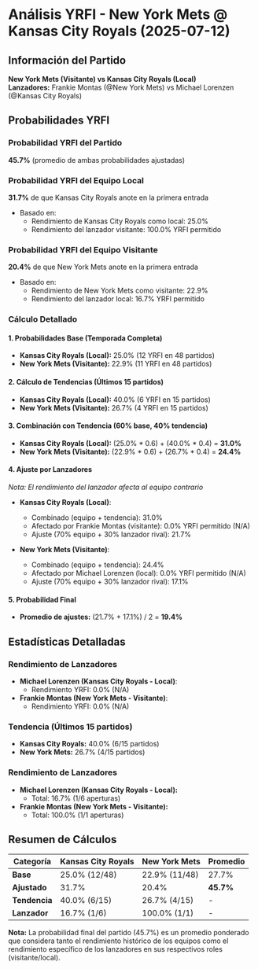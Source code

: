 # Análisis YRFI - New York Mets @ Kansas City Royals (2025-07-12)

## Información del Partido
**New York Mets (Visitante) vs Kansas City Royals (Local)**  
**Lanzadores:** Frankie Montas (@New York Mets) vs Michael Lorenzen (@Kansas City Royals)

## Probabilidades YRFI

### Probabilidad YRFI del Partido
**45.7%** (promedio de ambas probabilidades ajustadas)

### Probabilidad YRFI del Equipo Local
**31.7%** de que Kansas City Royals anote en la primera entrada
- Basado en:
  - Rendimiento de Kansas City Royals como local: 25.0%
  - Rendimiento del lanzador visitante: 100.0% YRFI permitido

### Probabilidad YRFI del Equipo Visitante
**20.4%** de que New York Mets anote en la primera entrada
- Basado en:
  - Rendimiento de New York Mets como visitante: 22.9%
  - Rendimiento del lanzador local: 16.7% YRFI permitido

### Cálculo Detallado

#### 1. Probabilidades Base (Temporada Completa)
- **Kansas City Royals (Local):** 25.0% (12 YRFI en 48 partidos)
- **New York Mets (Visitante):** 22.9% (11 YRFI en 48 partidos)

#### 2. Cálculo de Tendencias (Últimos 15 partidos)
- **Kansas City Royals (Local):** 40.0% (6 YRFI en 15 partidos)
- **New York Mets (Visitante):** 26.7% (4 YRFI en 15 partidos)

#### 3. Combinación con Tendencia (60% base, 40% tendencia)
- **Kansas City Royals (Local):** (25.0% * 0.6) + (40.0% * 0.4) = **31.0%**
- **New York Mets (Visitante):** (22.9% * 0.6) + (26.7% * 0.4) = **24.4%**

#### 4. Ajuste por Lanzadores
*Nota: El rendimiento del lanzador afecta al equipo contrario*

- **Kansas City Royals (Local)**:
  - Combinado (equipo + tendencia): 31.0%
  - Afectado por Frankie Montas (visitante): 0.0% YRFI permitido (N/A)
  - Ajuste (70% equipo + 30% lanzador rival): 21.7%

- **New York Mets (Visitante)**:
  - Combinado (equipo + tendencia): 24.4%
  - Afectado por Michael Lorenzen (local): 0.0% YRFI permitido (N/A)
  - Ajuste (70% equipo + 30% lanzador rival): 17.1%

#### 5. Probabilidad Final
- **Promedio de ajustes:** (21.7% + 17.1%) / 2 = **19.4%**

## Estadísticas Detalladas


### Rendimiento de Lanzadores
- **Michael Lorenzen (Kansas City Royals - Local)**:
  - Rendimiento YRFI: 0.0% (N/A)
- **Frankie Montas (New York Mets - Visitante)**:
  - Rendimiento YRFI: 0.0% (N/A)
### Tendencia (Últimos 15 partidos)
- **Kansas City Royals:** 40.0% (6/15 partidos)
- **New York Mets:** 26.7% (4/15 partidos)

### Rendimiento de Lanzadores
- **Michael Lorenzen (Kansas City Royals - Local):**
  - Total: 16.7% (1/6 aperturas)
- **Frankie Montas (New York Mets - Visitante):**
  - Total: 100.0% (1/1 aperturas)

## Resumen de Cálculos
| Categoría | Kansas City Royals   | New York Mets        | Promedio |
|-----------|----------------------|----------------------|----------|
| **Base** | 25.0% (12/48) | 22.9% (11/48) | 27.7% |
| **Ajustado** | 31.7% | 20.4% | **45.7%** |
| **Tendencia** | 40.0% (6/15) | 26.7% (4/15) | - |
| **Lanzador** | 16.7% (1/6) | 100.0% (1/1) | - |

**Nota:** La probabilidad final del partido (45.7%) es un promedio ponderado que considera tanto el rendimiento histórico de los equipos como el rendimiento específico de los lanzadores en sus respectivos roles (visitante/local).